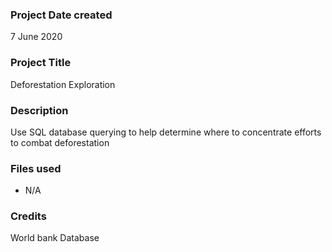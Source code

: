 ### Project Date created
7 June 2020

### Project Title
Deforestation Exploration

### Description
Use SQL database querying to help determine where to concentrate efforts to combat deforestation

### Files used
- N/A
### Credits
World bank Database